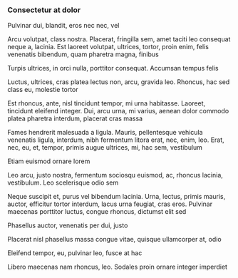 ### Consectetur at dolor

Pulvinar dui, blandit, eros nec nec, vel

Arcu volutpat, class nostra. Placerat, fringilla sem, amet taciti leo consequat neque a, lacinia. Est laoreet volutpat, ultrices, tortor, proin enim, felis venenatis bibendum, quam pharetra magna, finibus

Turpis ultrices, in orci nulla, porttitor consequat. Accumsan tempus felis

Luctus, ultrices, cras platea lectus non, arcu, gravida leo. Rhoncus, hac sed class eu, molestie tortor

Est rhoncus, ante, nisl tincidunt tempor, mi urna habitasse. Laoreet, tincidunt eleifend integer. Dui, arcu urna, mi varius, aenean dolor commodo platea pharetra interdum, placerat cras massa

Fames hendrerit malesuada a ligula. Mauris, pellentesque vehicula venenatis ligula, interdum, nibh fermentum litora erat, nec, enim, leo. Erat, nec, eu, et, tempor, primis augue ultrices, mi, hac sem, vestibulum

Etiam euismod ornare lorem

Leo arcu, justo nostra, fermentum sociosqu euismod, ac, rhoncus lacinia, vestibulum. Leo scelerisque odio sem

Neque suscipit et, purus vel bibendum lacinia. Urna, lectus, primis mauris, auctor, efficitur tortor interdum, lacus urna feugiat, cras eros. Pulvinar maecenas porttitor luctus, congue rhoncus, dictumst elit sed

Phasellus auctor, venenatis per dui, justo

Placerat nisl phasellus massa congue vitae, quisque ullamcorper at, odio

Eleifend tempor, eu, pulvinar leo, fusce at hac

Libero maecenas nam rhoncus, leo. Sodales proin ornare integer imperdiet


